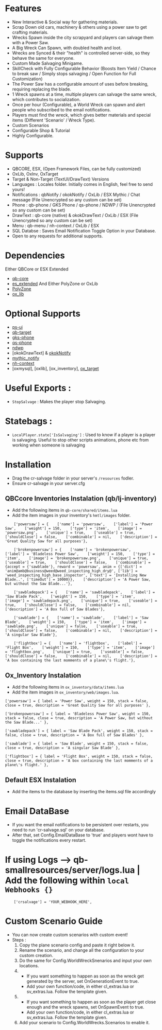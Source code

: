 # Features
- New Interactive & Social way for gathering materials. 
- Scrap Down old cars, machinery & others using a power saw to get crafting materials. 
- Wrecks Spawn inside the city scrapyard and players can salvage them with a Power Saw.
- A Big Wreck Can Spawn, with doubled health and loot.
- Wrecks are Synced & their "health" is controlled server-side, so they behave the same for everyone.
- Custom Made Salvaging Minigame.
- SkillCheck with Fully Configurable Behavior (Boosts Item Yield / Chance to break saw / Simply stops salvaging / Open Function for Full Customization)
- The Power Saw has a configurable amount of uses before breaking, requiring replacing the blade.
- 1 Wreck spawns at a time, multiple players can salvage the same wreck, which contributes to socialization. 
- Once per hour (Configurable), a World Wreck can spawn and alert people who subscribed to the email notifications. 
- Players must find the wreck, which gives better materials and special items (Different 'Scenario' / Wreck Type). 
- Custom Scenarios
- Configurable Shop & Tutorial
- Highly Configurable. 

# Supports
- QBCORE, ESX, (Open Framework Files, can be fully customized)
- OxLib, OxInv, OxTarget
- Target & Non-Target (TextUI/DrawText) Versions
- Languages : Locales folder. Initially comes in English, feel free to send yours! 
- Notifications : qbNotify / okokNotify / OxLib / ESX Mythic / Chat message (File Unencrypted so any custom can be set)
- Phone : qb-phone / GKS Phone / qs-phone / NDWP / (File Unencrypted so any custom can be set)
- DrawText : qb-core (native) & okokDrawText / OxLib / ESX (File Unencrypted so any custom can be set)
- Menu : qb-menu / nh-context / OxLib / ESX
- SQL Databse : Saves Email Notification Toggle Option in your Database.
- Open to any requests for additional supports.

# Dependencies
Either QBCore or ESX Extended
- [qb-core](https://github.com/qbcore-framework/qb-core)
- [es_extended](https://github.com/mitlight/es_extended)
And Either PolyZone or OxLib
- [PolyZone](https://github.com/mkafrin/PolyZone)
- [ox_lib](https://github.com/overextended/ox_lib)

# Optional Supports
- [ps-ui](https://github.com/Project-Sloth/ps-ui)
- [qb-target](https://github.com/berkiebb/qb-target)
- [gks-phone](https://gkshop.org/)
- [qs-phone](https://www.quasar-store.com/package/4861393)
- [ndwp](https://github.com/project-error/npwd)
- [okokDrawText] & [okokNotify](https://okok.tebex.io/)
- [mythic_notify](https://github.com/JayMontana36/mythic_notify)
- [nh-context](https://github.com/nerohiro/nh-context)
- [oxmysql], [oxlib], [ox_inventory], [ox_target](https://github.com/overextended)

# Useful Exports :
- `StopSalvage` : Makes the player stop Salvaging.

# Statebags :
- `LocalPlayer.state['IsSalvaging']` : Used to know if a player is a player is salvaging.  Useful to stop other scripts animations, phone etc from working when someone is salvaging

# Installation
- Drag the cr-salvage folder in your server's `/resources` fodler.
- Ensure cr-salvage in your server.cfg

## QBCcore Inventories Instalation (qb/lj-inventory)
- Add the following items in `qb-core/shared/items.lua`
- Add the item images in your inventory's `hmtl/images` folder. 

```
	['powersaw'] = {    ['name'] = 'powersaw',    ['label'] = 'Power Saw',    ['weight'] = 150,    ['type'] = 'item',    ['image'] = 'powersaw.png',    ['unique'] = true,    ['useable'] = true,    ['shouldClose'] = false,    ['combinable'] = nil,    ['description'] = 'Great Quality Saw for all purposes'},
    
    ['brokenpowersaw'] = {    ['name'] = 'brokenpowersaw',    ['label'] = 'Bladeless Power Saw',    ['weight'] = 150,    ['type'] = 'item',    ['image'] = 'brokenpowersaw.png',    ['unique'] = true,    ['useable'] = true,    ['shouldClose'] = false,    ['combinable'] = {accept = {'sawblade'}, reward = 'powersaw', anim = {['dict'] = 'anim@amb@business@weed@weed_inspecting_high_dry@', ['lib'] = 'weed_inspecting_high_base_inspector', ['text'] = 'Installing New Blade..', ['timeOut'] = 10000}},    ['description'] = 'A Power Saw, but without the Saw Blade...'},

    ['sawbladepack'] = {    ['name'] = 'sawbladepack',    ['label'] = 'Saw Blade Pack',    ['weight'] = 150,    ['type'] = 'item',    ['image'] = 'sawbladepack.png',    ['unique'] = true,    ['useable'] = true,    ['shouldClose'] = false,    ['combinable'] = nil,    ['description'] = 'A Box full of Saw Blades'},

    ['sawblade'] = {    ['name'] = 'sawblade',    ['label'] = 'Saw Blade',    ['weight'] = 150,    ['type'] = 'item',    ['image'] = 'sawblade.png',    ['unique'] = false,    ['useable'] = true,    ['shouldClose'] = false,    ['combinable'] = nil,    ['description'] = 'A singular Saw Blade'},

    ['flightbox'] = {    ['name'] = 'flightbox',    ['label'] = 'Flight Box',    ['weight'] = 150,    ['type'] = 'item',    ['image'] = 'flightbox.png',    ['unique'] = true,    ['useable'] = false,    ['shouldClose'] = false,    ['combinable'] = nil,    ['description'] = 'A box containing the last momments of a plane\'s flight.'},

```
## Ox_Inventory Instalation
- Add the following items in `ox_inventory/data/items.lua`
- Add the item images in `ox_inventory/web/images.lua`.

```
['powersaw'] = { label = 'Power Saw', weight = 150, stack = false, close = true, description = 'Great Quality Saw for all purposes' },

['brokenpowersaw'] = { label = 'Bladeless Power Saw', weight = 150, stack = false, close = true, description = 'A Power Saw, but without the Saw Blade...' },

['sawbladepack'] = { label = 'Saw Blade Pack', weight = 150, stack = false, close = true, description = 'A Box full of Saw Blades' },

['sawblade'] = { label = 'Saw Blade', weight = 150, stack = false, close = true, description = 'A singular Saw Blade' },

['flightbox'] = { label = 'Flight Box', weight = 150, stack = false, close = true, description = 'A box containing the last momments of a plane\'s flight.' },
```
## Default ESX Instalation
- Add the items to the database by inserting the items.sql file accordingly

# Email DataBase
- If you want the email notifications to be persistent over restarts, you need to run 'cr-salvage.sql' on your database.
- After that, set Config.EmailDataBase to 'true' and players wont have to toggle the notifications every restart.

# If using Logs --> qb-smallresources/server/logs.lua | Add the following within ```local Webhooks {}```
```
    ['crsalvage'] = 'YOUR_WEBHOOK_HERE',
```

# Custom Scenario Guide
- You can now create custom scenarios with custom event!
- Steps :
    1. Copy the plane scenario config and paste it right below it.
    2. Rename the scenario, and change all the configuration to your custom creation.
    3. Do the same for Config.WorldWreckSnenarios and input your own locations.
    4.  - If you want something to happen as soon as the wreck get generated by the server, set OnGenerationEvent to true.
        - Add your own function/code, in either cl_extras.lua or sv_extras.lua. Follow the template given.
    5.  - If you want something to happen as soon as the player get close enough and the wreck spawns, set OnSpawnEvent to true.
        - Add your own function/code, in either cl_extras.lua or sv_extras.lua. Follow the template given.
    6. Add your scenario to Config.WorldWrecks.Scenarios to enable it.
